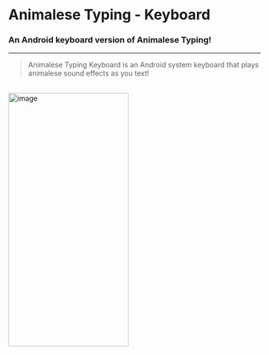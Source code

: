 # Animalese Typing - Keyboard


### An Android keyboard version of Animalese Typing!

---

> Animalese Typing Keyboard is an Android system keyboard that plays animalese sound effects as you text!

</br>

<img width="240" height="505" alt="image" src="https://github.com/user-attachments/assets/38aca67f-a8ba-4c5e-aa3d-39028009694a" />
